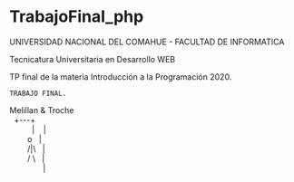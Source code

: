 # TrabajoFinal_php

UNIVERSIDAD NACIONAL DEL COMAHUE -
FACULTAD DE INFORMATICA

Tecnicatura Universitaria en Desarrollo WEB

TP final de la materia Introducción a la Programación 2020.


    TRABAJO FINAL.
Melillan & Troche <br /> 
      &nbsp;    +---+  <br /> 
   &nbsp;    &nbsp;    &nbsp;     &nbsp; &nbsp;   |   &nbsp;&nbsp;   |  <br /> 
    &nbsp;         &nbsp;   &nbsp; &nbsp; o    &nbsp;  |   <br /> 
 &nbsp;      &nbsp;         &nbsp; &nbsp; /|\ &nbsp;    |     <br /> 
  &nbsp;     &nbsp;         &nbsp; &nbsp; / \  &nbsp;   |      <br /> 
 &nbsp;      &nbsp;   &nbsp;    &nbsp; &nbsp;   &nbsp; &nbsp;&nbsp;  |   <br /> 
